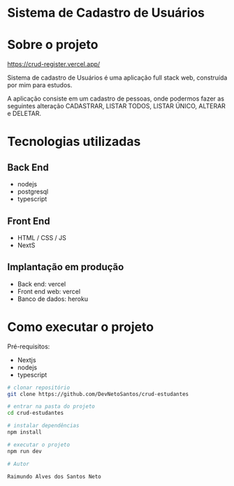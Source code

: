 # Sistema de Cadastro de Usuários

# Sobre o projeto

https://crud-register.vercel.app/

Sistema de cadastro de Usuários é uma aplicação full stack web, construída por mim para estudos.

A aplicação consiste em um cadastro de pessoas, onde podermos fazer as seguintes alteração CADASTRAR, LISTAR TODOS, LISTAR ÚNICO, ALTERAR  e DELETAR.

# Tecnologias utilizadas
## Back End
- nodejs
- postgresql
- typescript
## Front End
- HTML / CSS / JS
- NextS
## Implantação em produção
- Back end: vercel
- Front end web: vercel
- Banco de dados: heroku

# Como executar o projeto

Pré-requisitos:
- Nextjs
- nodejs
- typescript

```bash
# clonar repositório
git clone https://github.com/DevNetoSantos/crud-estudantes

# entrar na pasta do projeto
cd crud-estudantes

# instalar dependências
npm install

# executar o projeto
npm run dev

# Autor

Raimundo Alves dos Santos Neto